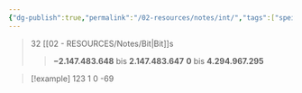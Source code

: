 ```yaml
---
{"dg-publish":true,"permalink":"/02-resources/notes/int/","tags":["speicher","informatik/code"],"noteIcon":"","updated":"2025-10-29T12:59:06.811+01:00"}
---
```


>32 [[02 - RESOURCES/Notes/Bit\|Bit]]s
>>**−2.147.483.648** bis **2.147.483.647**
>>**0** bis **4.294.967.295**


>[!example] 
>123
>1
>0
>-69
>